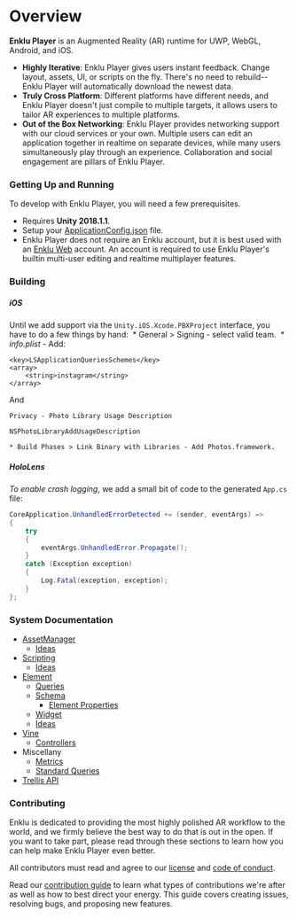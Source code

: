 # Overview

**Enklu Player** is an Augmented Reality (AR) runtime for UWP, WebGL, Android, and iOS.

* **Highly Iterative**: Enklu Player gives users instant feedback. Change layout, assets, UI, or scripts on the fly. There's no need to rebuild-- Enklu Player will automatically download the newest data.
* **Truly Cross Platform**: Different platforms have different needs, and Enklu Player doesn't just compile to multiple targets, it allows users to tailor AR experiences to multiple platforms.
* **Out of the Box Networking**: Enklu Player provides networking support with our cloud services or your own. Multiple users can edit an application together in realtime on separate devices, while many users simultaneously play through an experience. Collaboration and social engagement are pillars of Enklu Player.

### Getting Up and Running

To develop with Enklu Player, you will need a few prerequisites.

* Requires **Unity 2018.1.1**.
* Setup your [ApplicationConfig.json](docs/applicationconfig.md) file.
* Enklu Player does not require an Enklu account, but it is best used with an [Enklu Web](https://editor.enklu.com) account. An account is required to use Enklu Player's builtin multi-user editing and realtime multiplayer features.

### Building

##### iOS

Until we add support via the `Unity.iOS.Xcode.PBXProject` interface, you have to do a few things by hand:
​    * General > Signing - select valid team.
​    * _info.plist_ - Add:

```
<key>LSApplicationQueriesSchemes</key>
<array>
    <string>instagram</string>
</array>
```

And

```
Privacy - Photo Library Usage Description
```
```
NSPhotoLibraryAddUsageDescription
```

    * Build Phases > Link Binary with Libraries - Add Photos.framework.

##### HoloLens

*To enable crash logging*, we add a small bit of code to the generated `App.cs` file:

```csharp
CoreApplication.UnhandledErrorDetected += (sender, eventArgs) =>
{
	try
	{
		eventArgs.UnhandledError.Propagate();
	}
	catch (Exception exception)
	{
		Log.Fatal(exception, exception);
	}
};
```

### System Documentation

* [AssetManager](docs/assets.overview.md)
  * [Ideas](docs/assets.ideas.md)
* [Scripting](docs/scripting.overview.md)
  * [Ideas](docs/scripting.ideas.md)
* [Element](docs/element.overview.md)
  * [Queries](docs/element.query.md)
  * [Schema](docs/element.schema.md)
    * [Element Properties](docs/element.schema.properties.md)
  * [Widget](docs/element.widget.md)
  * [Ideas](docs/element.ideas.md)
* [Vine](docs/vine.overview.md)
  * [Controllers](docs/vine.controller.md)
* Miscellany
  * [Metrics](docs/metrics.overview.md)
  * [Standard Queries](docs/standardqueries.overview.md)
* [Trellis API](docs/trellis.api.md)

### Contributing

Enklu is dedicated to providing the most highly polished AR workflow to the world, and we firmly believe the best way to do that is out in the open. If you want to take part, please read through these sections to learn how you can help make Enklu Player even better.

All contributors must read and agree to our [license](LICENSE.md) and [code of conduct](docs/codeofconduct.md).

Read our [contribution guide](CONTRIBUTING.md) to learn what types of contributions we're after as well as how to best direct your energy. This guide covers creating issues, resolving bugs, and proposing new features.